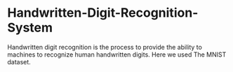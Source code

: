 # Handwritten-Digit-Recognition-System
Handwritten digit recognition is the process to provide the ability to  machines to recognize human handwritten digits. Here we used The MNIST dataset.
